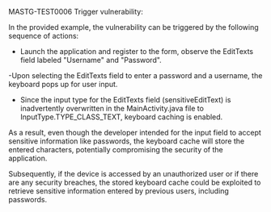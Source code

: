 MASTG-TEST0006
Trigger vulnerability:

In the provided example, the vulnerability can be triggered by the following sequence of actions:

- Launch the application and register to the form, observe the EditTexts field labeled "Username" and "Password".

-Upon selecting the EditTexts field to enter a password and a username, the keyboard pops up for user input.

- Since the input type for the EditTexts field (sensitiveEditText) is inadvertently overwritten in the MainActivity.java file to InputType.TYPE_CLASS_TEXT, keyboard caching is enabled.

As a result, even though the developer intended for the input field to accept sensitive information like passwords, the keyboard cache will store the entered characters, potentially compromising the security of the application.

Subsequently, if the device is accessed by an unauthorized user or if there are any security breaches, the stored keyboard cache could be exploited to retrieve sensitive information entered by previous users, including passwords.




